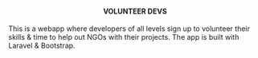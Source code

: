 <h4 align="center">VOLUNTEER DEVS</h4>

This is a webapp where developers of all levels sign up to volunteer their skills & time to help out NGOs with their projects. The app is built with Laravel & Bootstrap.
